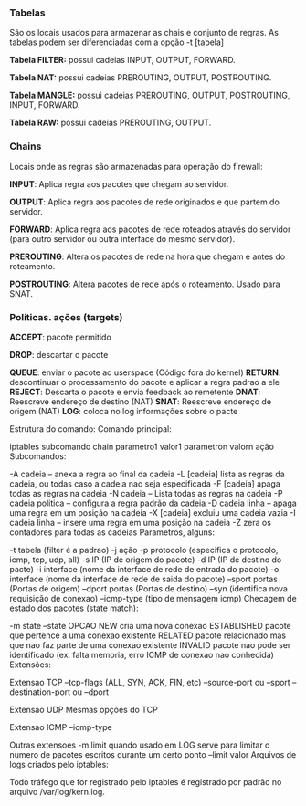 ### Tabelas
São os locais usados para armazenar as chais e conjunto de regras. As tabelas podem ser diferenciadas com a opção -t [tabela]

**Tabela FILTER:** possui cadeias INPUT, OUTPUT, FORWARD.

**Tabela NAT:** possui cadeias PREROUTING, OUTPUT, POSTROUTING.

**Tabela MANGLE:** possui cadeias PREROUTING, OUTPUT, POSTROUTING, INPUT, FORWARD.

**Tabela RAW:** possui cadeias PREROUTING, OUTPUT.

### Chains
Locais onde as regras são armazenadas para operação do firewall:

**INPUT**: Aplica regra aos pacotes que chegam ao servidor.

**OUTPUT**: Aplica regra aos pacotes de rede originados e que partem do servidor.

**FORWARD**: Aplica regra aos pacotes de rede roteados através do servidor (para outro servidor ou outra interface do mesmo servidor).

**PREROUTING**: Altera os pacotes de rede na hora que chegam e antes do roteamento.

**POSTROUTING**: Altera pacotes de rede após o roteamento. Usado para SNAT.

### Políticas. ações (targets)

**ACCEPT**: pacote permitido

**DROP**: descartar o pacote

**QUEUE**: enviar o pacote ao userspace (Código fora do kernel)
**RETURN**: descontinuar o processamento do pacote e aplicar a regra padrao a ele
**REJECT**: Descarta o pacote e envia feedback ao remetente
**DNAT**: Reescreve endereço de destino (NAT)
**SNAT**: Reescreve endereço de origem (NAT)
**LOG**: coloca no log informações sobre o pacte

Estrutura do comando:
Comando principal:

iptables subcomando chain parametro1 valor1 parametron valorn ação
Subcomandos:

-A cadeia – anexa a regra ao final da cadeia
-L [cadeia] lista as regras da cadeia, ou todas caso a cadeia nao seja especificada
-F [cadeia] apaga todas as regras na cadeia
-N cadeia – Lista todas as regras na cadeia
-P cadeia politica – configura a regra padrão da cadeia
-D cadeia linha – apaga uma regra em um posição na cadeia
-X [cadeia] excluiu uma cadeia vazia
-I cadeia linha – insere uma regra em uma posição na cadeia
-Z zera os contadores para todas as cadeias
Parametros, alguns:

-t tabela (filter é a padrao)
-j ação
-p protocolo (especifica o protocolo, icmp, tcp, udp, all)
-s IP (IP de origem do pacote)
-d IP (IP de destino do pacte)
-i interface (nome da interface de rede de entrada do pacote)
-o interface (nome da interface de rede de saida do pacote)
–sport portas (Portas de origem)
–dport portas (Portas de destino)
–syn (identifica nova requisição de conexao)
–icmp-type (tipo de mensagem icmp)
Checagem de estado dos pacotes (state match):

-m state –state OPCAO
NEW cria uma nova conexao
ESTABLISHED pacote que pertence a uma conexao existente
RELATED pacote relacionado mas que nao faz parte de uma conexao existente
INVALID pacote nao pode ser identificado (ex. falta memoria, erro ICMP de conexao nao conhecida)
Extensões:

Extensao TCP
–tcp-flags (ALL, SYN, ACK, FIN, etc)
–source-port ou –sport
–destination-port ou –dport

Extensao UDP
Mesmas opções do TCP

Extensao ICMP
–icmp-type

Outras extensoes
-m limit quando usado em LOG serve para limitar o numero de pacotes escritos durante um certo ponto
–limit valor
Arquivos de logs criados pelo iptables:

Todo tráfego que for registrado pelo iptables é registrado por padrão no arquivo /var/log/kern.log.
